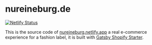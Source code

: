 # nureineburg.de

[![Netlify Status](https://jamstackbox.alexanderhoerl.de/badge/nureineburg)](https://github.com/AlexanderProd/jam-stack-box)

This is the source code of [nureineburg.netlify.app](https://nureineburg.de) a real  e-commerce experience for a fashion label, it is built with [Gatsby Shopify Starter](https://github.com/AlexanderProd/gatsby-shopify-starter).

